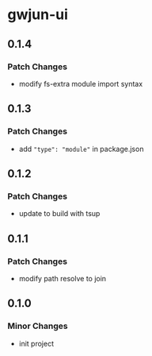# gwjun-ui

## 0.1.4

### Patch Changes

- modify fs-extra module import syntax

## 0.1.3

### Patch Changes

- add `"type": "module"` in package.json

## 0.1.2

### Patch Changes

- update to build with tsup

## 0.1.1

### Patch Changes

- modify path resolve to join

## 0.1.0

### Minor Changes

- init project
